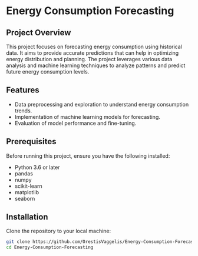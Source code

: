 # Energy Consumption Forecasting

## Project Overview
This project focuses on forecasting energy consumption using historical data. It aims to provide accurate predictions that can help in optimizing energy distribution and planning. The project leverages various data analysis and machine learning techniques to analyze patterns and predict future energy consumption levels.


## Features
- Data preprocessing and exploration to understand energy consumption trends.
- Implementation of machine learning models for forecasting.
- Evaluation of model performance and fine-tuning.

## Prerequisites
Before running this project, ensure you have the following installed:
- Python 3.6 or later
- pandas
- numpy
- scikit-learn
- matplotlib
- seaborn

## Installation
Clone the repository to your local machine:
```bash
git clone https://github.com/OrestisVaggelis/Energy-Consumption-Forecasting.git
cd Energy-Consumption-Forecasting